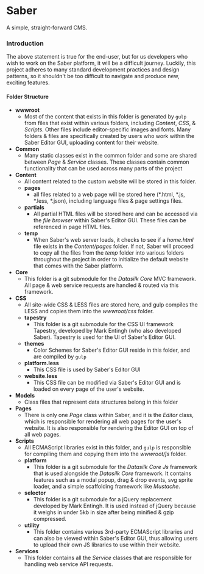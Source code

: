 ﻿# Saber
A simple, straight-forward CMS.

### Introduction
The above statement is true for the end-user, but for us developers who wish to work on the Saber platform, it will be a difficult journey. Luckily, this project adheres to many standard development practices and design patterns, so it shouldn't be too difficult to navigate and produce new, exciting features.

#### Folder Structure

* **wwwroot**
  * Most of the content that exists in this folder is generated by `gulp` from files that exist within various folders, including *Content*, *CSS*, & *Scripts*. Other files include editor-specific images and fonts. Many folders & files are specifically created by users who work within the Saber Editor GUI, uploading content for their website.
* **Common**
  * Many static classes exist in the common folder and some are shared between *Page* & *Service* classes. These classes contain common functionality that can be used across many parts of the project
* **Content**
  * All content related to the custom website will be stored in this folder. 
  * **pages**
    *  all files related to a web page will be stored here (*.html, *.js, *.less, *.json), including language files & page settings files.
  * **partials**
    * All partial HTML files will be stored here and can be accessed via the *file browser* within Saber's Editor GUI. These files can be referenced in page HTML files.
  * **temp**
    * When Saber's web server loads, it checks to see if a *home.html* file exists in the *Content/pages* folder. If not, Saber will proceed to copy all the files from the *temp* folder into various folders throughout the project in order to initialize the default website that comes with the Saber platform.
* **Core**
  * This folder is a git submodule for the *Datasilk Core* MVC framework. All page & web service requests are handled & routed via this framework.
* **CSS**
  * All site-wide CSS & LESS files are stored here, and gulp compiles the LESS and copies them into the *wwwroot/css* folder. 
  * **tapestry**
    * This folder is a git submodule for the CSS UI framework Tapestry, developed by Mark Entingh (who also developed Saber). Tapestry is used for the UI of Saber's Editor GUI.
  * **themes**
    * Color Schemes for Saber's Editor GUI reside in this folder, and are compiled by `gulp`
  * **platform.less**
    * This CSS file is used by Saber's Editor GUI
  * **website.less**
    * This CSS file can be modified via Saber's Editor GUI and is loaded on every page of the user's website.
* **Models**
  * Class files that represent data structures belong in this folder
* **Pages**
  * There is only one *Page* class within Saber, and it is the *Editor* class, which is responsible for rendering all web pages for the user's website. It is also responsible for rendering the Editor GUI on top of all web pages.
* **Scripts**
  * All ECMAScript libraries exist in this folder, and `gulp` is responsible for compiling them and copying them into the *wwwroot/js* folder. 
  * **platform**
    * This folder is a git submodule for the *Datasilk Core Js* framework that is used alongside the *Datasilk Core* framework. It contains features such as a modal popup, drag & drop events, svg sprite loader, and a simple scaffolding framework like *Mustache*.
  *  **selector**
     *  This folder is a git submodule for a jQuery replacement developed by Mark Entingh. It is used instead of jQuery because it weighs in under 5kb in size after being minified & gzip compressed.
  * **utility**
    * This folder contains various 3rd-party ECMAScript libraries and can also be viewed within Saber's Editor GUI, thus allowing users to upload their own JS libraries to use within their website.
* **Services**
  * This folder contains all the *Service* classes that are responsible for handling web service API requests.
